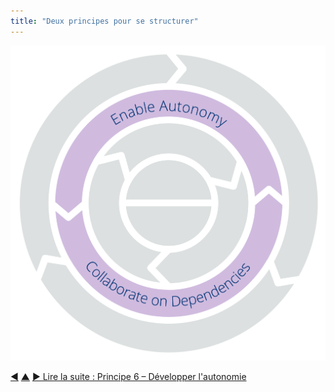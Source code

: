 ```yaml
---
title: "Deux principes pour se structurer"
---
```




![Deux principes pour se structurer : Développer l'autonomie – Collaborer avec les dépendances](img/csf/csf-light-structure.png)


<div class="bottom-nav">
<a href="run-experiments.html" title="Retour à : Principe 5 – Expérimenter">◀</a> <a href="csf.html" title="Remonter: Un Framework du Sens Commun pour les organisations et les équipes">▲</a> <a href="enable-autonomy.html" title="">▶ Lire la suite : Principe 6 – Développer l&apos;autonomie</a>
</div>


<script type="text/javascript">
Mousetrap.bind('g n', function() {
    window.location.href = 'enable-autonomy.html';
    return false;
});
</script>

